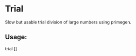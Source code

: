 # Trial

Slow but usable trial division of large numbers using primegen.

## Usage:

trial <number> [<from>]

